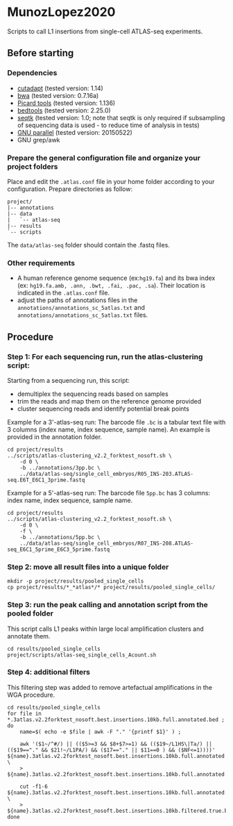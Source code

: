 # MunozLopez2020
Scripts to call L1 insertions from single-cell ATLAS-seq experiments.

## Before starting

### Dependencies
- [cutadapt](https://github.com/marcelm/cutadapt) (tested version: 1.14)
- [bwa](https://github.com/lh3/bwa) (tested version: 0.7.16a)
- [Picard tools](http://broadinstitute.github.io/picard/) (tested version: 1.136)
- [bedtools](https://github.com/arq5x/bedtools2) (tested version: 2.25.0)
- [seqtk](https://github.com/lh3/seqtk) (tested version: 1.0; note that seqtk is only required if subsampling of sequencing data is used - to reduce time of analysis in tests)
- [GNU parallel](https://www.gnu.org/software/parallel/) (tested version: 20150522)
- GNU grep/awk

### Prepare the general configuration file and organize your project folders
Place and edit the `.atlas.conf` file in your home folder according to your configuration.
Prepare directories as follow:
```
project/
|-- annotations
|-- data
|   `-- atlas-seq
|-- results
`-- scripts
```
The `data/atlas-seq` folder should contain the .fastq files.

### Other requirements
- A human reference genome sequence (ex:`hg19.fa`) and its bwa index (ex: `hg19.fa.amb, .ann, .bwt, .fai, .pac, .sa`). Their location is indicated in the `.atlas.conf` file.
- adjust the paths of annotations files in the `annotations/annotations_sc_5atlas.txt` and `annotations/annotations_sc_5atlas.txt` files.

## Procedure

### Step 1: For each sequencing run, run the atlas-clustering script:
Starting from a sequencing run, this script:
- demultiplex the sequencing reads based on samples
- trim the reads and map them on the reference genome provided
- cluster sequencing reads and identify potential break points

Example for a 3'-atlas-seq run:
The barcode file `.bc` is a tabular text file with 3 columns (index name, index sequence, sample name). An example is provided in the annotation folder.
```
cd project/results
../scripts/atlas-clustering_v2.2_forktest_nosoft.sh \
	-d 0 \
	-b ../annotations/3pp.bc \
	../data/atlas-seq/single_cell_embryos/R05_INS-203.ATLAS-seq.E6T_E6C1_3prime.fastq
```

Example for a 5'-atlas-seq run:
The barcode file `5pp.bc` has 3 columns: index name, index sequence, sample name.
```
cd project/results
../scripts/atlas-clustering_v2.2_forktest_nosoft.sh \
	-d 0 \
	-f \
	-b ../annotations/5pp.bc \
	../data/atlas-seq/single_cell_embryos/R07_INS-208.ATLAS-seq_E6C1_5prime_E6C3_5prime.fastq
```

### Step 2: move all result files into a unique folder
```
mkdir -p project/results/pooled_single_cells
cp project/results/*_*atlas*/* project/results/pooled_single_cells/
```

### Step 3: run the peak calling and annotation script from the pooled folder
This script calls L1 peaks within large local amplification clusters and annotate them.
```
cd results/pooled_single_cells
project/scripts/atlas-seq_single_cells_Acount.sh
```

### Step 4: additional filters
This filtering step was added to remove artefactual amplifications in the WGA procedure.

```
cd results/pooled_single_cells
for file in *.3atlas.v2.2forktest_nosoft.best.insertions.10kb.full.annotated.bed ;
do
	name=$( echo -e $file | awk -F "." '{printf $1}' ) ;

	awk '($1~/^#/) || (($5>=3 && $8+$7>=1) && (($19~/L1HS\|Ta/) || (($19=="." && $21!~/L1PA/) && ($17=="." || $11==0 ) && ($NF<=1))))' ${name}.3atlas.v2.2forktest_nosoft.best.insertions.10kb.full.annotated.bed \
	> ${name}.3atlas.v2.2forktest_nosoft.best.insertions.10kb.full.annotated.filtered.bed;

	cut -f1-6 ${name}.3atlas.v2.2forktest_nosoft.best.insertions.10kb.full.annotated.filtered.bed \
	> ${name}.3atlas.v2.2forktest_nosoft.best.insertions.10kb.filtered.true.bed;
done
```
